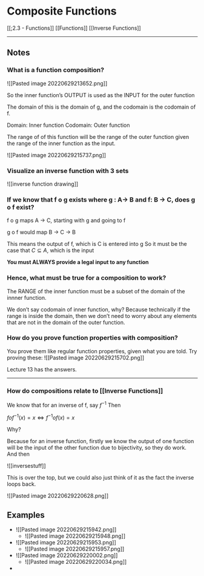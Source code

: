 # Composite Functions

[[;2.3 - Functions]]
[[Functions]]
[[Inverse Functions]]

---

## Notes

### What is a function composition? 

![[Pasted image 20220629213652.png]]

So the inner function’s OUTPUT is used as the INPUT for the outer function

The domain of this is the domain of g, and the codomain is the codomain of f. 

Domain: Inner function
Codomain: Outer function

The range of of this function will be the range of the outer function given the range of the inner function as the input. 




![[Pasted image 20220629215737.png]]

### Visualize an inverse function with 3 sets

![[inverse function drawing]]



### If we know that f o g exists where g : A→ B and f: B → C, does g o f exist?
f o g maps A → C, starting with g and going to f

g o f would map B → C → B

This means the output of f, which is C is entered into g
So it must be the case that $C \subseteq A$, which is the input

**You must ALWAYS provide a legal input to any function**

### Hence, what must be true for a composition to work? 
The RANGE of the inner function must be a subset of the domain of the innner function. 

We don’t say codomain of inner function, why? Because technically if the range is inside the domain, then we don’t need to worry about any elements that are not in the domain of the outer function. 



### How do you prove function properties with composition? 

You prove them like regular function properties, given what you are told. Try proving these:
![[Pasted image 20220629215702.png]]

Lecture 13 has the answers. 



---


### How do compositions relate to [[Inverse Functions]]
We know that for an inverse of f, say $f^{-1}$
Then

$f of^{-1}(x) = x \iff f^{-1}of(x) = x$

Why? 

Because for an inverse function, firstly we know the output of one function will be the input of the other function due to bijectivity, so they do work.
And then 

![[inversestuff]]


This is over the top, but we could also just think of it as the fact the inverse loops back. 

![[Pasted image 20220629220628.png]]

## Examples

- ![[Pasted image 20220629215942.png]]
	- ![[Pasted image 20220629215948.png]]
- ![[Pasted image 20220629215953.png]]
	- ![[Pasted image 20220629215957.png]]
- ![[Pasted image 20220629220002.png]]
	- ![[Pasted image 20220629220034.png]]
- 